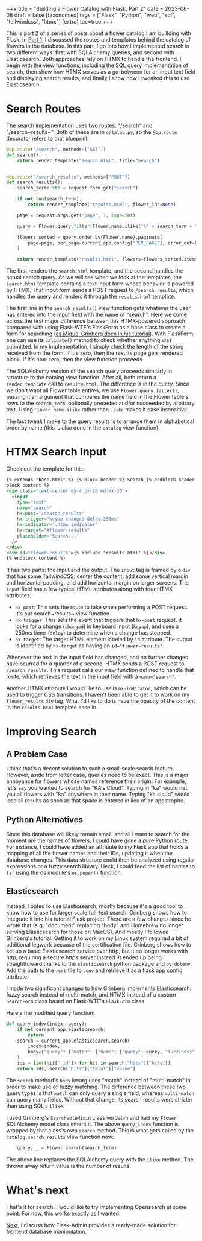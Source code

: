 +++
title = "Building a Flower Catalog with Flask, Part 2"
date = 2023-06-08
draft = false
[taxonomies]
tags = ["Flask", "Python", "web", "sql", "tailwindcss", "htmx"]
[extra]
toc=true
+++

This is part 2 of a series of posts about a flower catalog I am
buillding with Flask. In [Part 1](@/blog/building-flower-catalog-pt1.md), I discussed
the routes and templates behind the catalog of flowers in the database.
In this part, I go into how I implemented search in two different ways:
first with SQLAlchemy queries, and second with Elasticsearch. Both
approaches rely on HTMX to handle the frontend. I begin with the view
functions, including the SQL query implementation of search, then show
how HTMX serves as a go-between for an input text field and displaying
search results, and finally I show how I tweaked this to use
Elasticsearch.

# Search Routes

The search implementation uses two routes: \"/search\" and
\"/search~results~\". Both of these are in `catalog.py`, so the
`@bp.route` decorator refers to that blueprint.

```python
@bp.route("/search", methods=["GET"])
def search():
    return render_template("search.html", title="Search")


@bp.route("/search_results", methods=["POST"])
def search_results():
    search_term: str = request.form.get("search")

    if not len(search_term):
        return render_template("results.html", flower_ids=None)

    page = request.args.get("page", 1, type=int)

    query = Flower.query.filter(Flower.name.ilike("%" + search_term + "%"))

    flowers_sorted = query.order_by(Flower.name).paginate(
        page=page, per_page=current_app.config["PER_PAGE"], error_out=False
    )

    return render_template("results.html", flowers=flowers_sorted.items)
```

The first renders the `search.html` template, and the second handles the
actual search query. As we will see when we look at the templates, the
`search.html` template contains a text input form whose behavior is
powered by HTMX. That input form sends a POST request to
`/search_results`, which handles the query and renders it through the
`results.html` template.

The first line in the `search_results()` view function gets whatever the
user has entered into the input field with the name of \"search\". Here
we come across the first major difference between this HTMX-powered
approach compared with using Flask-WTF\'s FlaskForm as a base class to
create a form for searching ([as Miguel Grinberg does in his
tutorial](https://blog.miguelgrinberg.com/post/the-flask-mega-tutorial-part-xvi-full-text-search)).
With FlaskForm, one can use its `validate()` method to check whether
anything was submitted. In my implementation, I simply check the length
of the string received from the form. If it\'s zero, then the results
page gets rendered blank. If it\'s non-zero, then the view function
proceeds.

The SQLAlchemy version of the search query proceeds similarly in
structure to the catalog view function. After all, both return a
`render_template` call to `results.html`. The difference is in the
query. Since we don\'t want all Flower table entires, we use
`Flower.query.filter()`, passing it an argument that compares the name
field in the Flower table\'s rows to the `search_term`, optionally
preceded and/or succeeded by arbitrary text. Using `Flower.name.ilike`
rather than `.like` makes it case insensitive.

The last tweak I make to the query results is to arrange them in
alphabetical order by name (this is also done in the `catalog` view
function).

# HTMX Search Input

Check out the template for this:

```html
{% extends "base.html" %} {% block header %} Search {% endblock header %} {%
block content %}
<div class="text-center my-4 px-10 md:mx-30">
  <input
    type="text"
    name="search"
    hx-post="/search_results"
    hx-trigger="keyup changed delay:250ms"
    hx-indicator=".htmx-indicator"
    hx-target="#flower-results"
    placeholder="Search..."
  />
</div>
<div id="flower-results">{% include "results.html" %}</div>
{% endblock content %}
```

It has two parts: the input and the output. The `input` tag is framed by
a `div` that has some TailwindCSS: center the content, add some vertical
margin and horizontal padding, and add horizontal margin on larger
screens. The `input` field has a few typical HTML attributes along with
four HTMX attributes:

- `hx-post`: This sets the route to take when performing a POST
  request. It\'s our search~results~ view function.
- `hx-trigger`: This sets the event that triggers that `hx-post`
  request. It looks for a change (`changed`) in keyboard input
  (`keyup`), and uses a 250ms timer (`delay`) to determine when a
  change has stopped.
- `hx-target`: The target HTML element labeled by `id` attribute. The
  output is identified by `hx-target` as having an
  `id="flower-results"`.

Whenever the text in the input field has changed, and no further changes
have ocurred for a quarter of a second, HTMX sends a POST request to
`/search_results`. This request calls our view function defined to
handle that route, which retrieves the text in the input field with a
`name="search"`.

Another HTMX attribute I would like to use is `hx-indicator`, which can
be used to trigger CSS transitions. I haven\'t been able to get it to
work on my `flower_results` `div` tag. What I\'d like to do is have the
opacity of the content in the `results.html` template ease in.

# Improving Search

## A Problem Case

I think that\'s a decent solution to such a small-scale search feature.
However, aside from letter case, queries need to be exact. This is a
major annoyance for flowers whose names reference their origin. For
example, let\'s say you wanted to search for \"KA\'s Cloud\". Typing in
\"ka\" would net you all flowers with \"ka\" anywhere in their name.
Typing \"ka cloud\" would lose all results as soon as that space is
entered in lieu of an apostrophe.

## Python Alternatives

Since this database will likely remain small, and all I want to search
for the moment are the names of flowers, I could have gone a pure Python
route. For instance, I could have added an attribute to my Flask app
that holds a mapping of all the flower names and their IDs, updating it
when the database changes. This data structure could then be analyzed
using regular expressions or a fuzzy search library. Heck, I could feed
the list of names to `fzf` using the os module\'s `os.popen()` function.

## Elasticsearch

Instead, I opted to use Elasticsearch, mostly because it\'s a good tool
to know how to use for larger scale full-text search. Grinberg shows how
to integrate it into his tutorial Flask project. There are a few changes
since he wrote that (e.g. \"document\" replacing \"body\" and Homebrew
no longer serving Elasticsearch for those on MacOS). And mostly I
followed Grinberg\'s tutorial. Getting it to work on my Linux system
required a bit of additional legwork because of the certification file.
Grinberg shows how to set up a basic Elasticsearch service over http,
but it no longer works with http, requiring a secure https server
instead. It ended up being straightfoward thanks to the `elasticsearch`
python package and `py-dotenv`. Add the path to the `.crt` file to
`.env` and retrieve it as a flask app config attribute.

I made two significant changes to how Grinberg implements Elasticsearch:
fuzzy search instead of multi-match, and HTMX instead of a custom
`SearchForm` class based on Flask-WTF\'s `FlaskForm` class.

Here\'s the modified query function:

```python
def query_index(index, query):
    if not current_app.elasticsearch:
        return
    search = current_app.elasticsearch.search(
        index=index,
        body={"query": {"match": {"name": {"query": query, "fuzziness": "AUTO"}}}},
    )
    ids = [int(hit["_id"]) for hit in search["hits"]["hits"]]
    return ids, search["hits"]["total"]["value"]
```

The `search` method\'s `body` kwarg uses \"match\" instead of
\"multi-match\" in order to make use of fuzzy matching. The difference
between these two query types is that `match` can only query a single
field, whereas `multi-match` can query many fields. Without that change,
its search results were stricter than using SQL\'s `ilike`.

I used Grinberg\'s `SearchableMixin` class verbatim and had my `Flower`
SQLAlchemy model class inherit it. The above `query_index` function is
wrapped by that class\'s own `search` method. This is what gets called
by the `catalog.search_results` view function now:

```python
    query, _ = Flower.search(search_term)
```

The above line replaces the SQLAlchemy query with the `ilike` method.
The thrown away return value is the number of results.

# What\'s next

That\'s it for search. I would like to try implementing Opensearch at
some point. For now, this works exactly as I wanted.

[Next](@/blog/building-flower-catalog-pt3.md), I discuss how Flask-Admin provides a ready-made solution for
frontend database manipulation.
